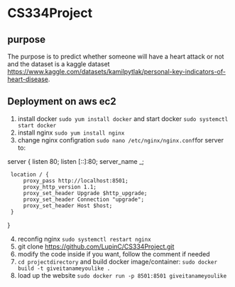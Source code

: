 # CS334Project

## purpose
The purpose is to predict whether someone will have a heart attack or not and the dataset is a kaggle dataset https://www.kaggle.com/datasets/kamilpytlak/personal-key-indicators-of-heart-disease.

## Deployment on aws ec2
1. install docker `sudo yum install docker` and start docker `sudo systemctl start docker`
2. install nginx `sudo yum install nginx`
3. change nginx configration `sudo nano /etc/nginx/nginx.conf`for server to:

   
server {
     listen 80;
     listen [::]:80;
     server_name _;

     location / {
         proxy_pass http://localhost:8501;
         proxy_http_version 1.1;
         proxy_set_header Upgrade $http_upgrade;
         proxy_set_header Connection "upgrade";
         proxy_set_header Host $host;
     }
 }
  
  
4. reconfig nginx `sudo systemctl restart nginx`
5. git clone https://github.com/LupinC/CS334Project.git
6. modify the code inside if you want, follow the comment if needed
7. `cd projectdirectory` and build docker image/container: `sudo docker build -t giveitanameyoulike .`
8. load up the website `sudo docker run -p 8501:8501 giveitanameyoulike`
